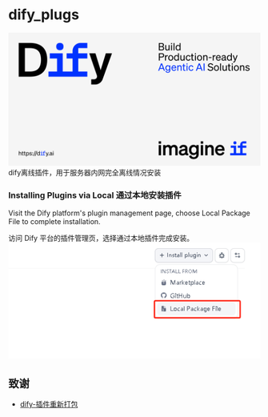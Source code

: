 # dify_plugs
![cover-v5-optimized](./images/GitHub_README_if.png)
dify离线插件，用于服务器内网完全离线情况安装

### Installing Plugins via Local 通过本地安装插件
Visit the Dify platform's plugin management page, choose Local Package File to complete installation.

访问 Dify 平台的插件管理页，选择通过本地插件完成安装。
![install_plugin_via_local](./images/install_plugin_via_local.png)

## 致谢
- [dify-插件重新打包](https://github.com/junjiem/dify-plugin-repackaging.git)
